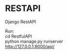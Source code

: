 # RESTAPI
Django RestAPI

Run:<br/>
  cd RestfulAPI <br/>
  python manage.py runserver <br/>
  http://127.0.0.1:8000/api/
  
